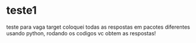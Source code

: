 # teste1

teste para vaga target
coloquei todas as respostas em  pacotes diferentes usando python, rodando os codigos vc obtem as respostas!


